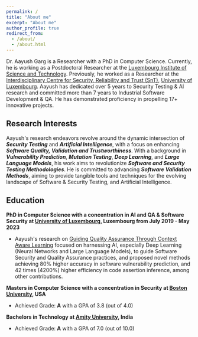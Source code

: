 ```yaml
---
permalink: /
title: "About me"
excerpt: "About me"
author_profile: true
redirect_from: 
  - /about/
  - /about.html
---
```


Dr. Aayush Garg is a Researcher with a PhD in Computer Science. Currently, he is working as a Postdoctoral Researcher at the [Luxembourg Institute of Science and Technology](https://www.list.lu). Previously, he worked as a Researcher at the [Interdisciplinary Centre for Security, Reliability and Trust (SnT)](https://www.uni.lu/snt), [University of Luxembourg](https://www.uni.lu). Aayush has dedicated over 5 years to Security Testing & AI research and committed more than 7 years to Industrial Software Development & QA. He has demonstrated proficiency in propelling 17+ innovative projects.


Research Interests
-
Aayush's research endeavors revolve around the dynamic intersection of **_Security Testing_** and **_Artificial Intelligence_**, with a focus on enhancing **_Software Quality, Validation and Trustworthiness_**. With a background in **_Vulnerability Prediction_**, **_Mutation Testing_**, **_Deep Learning_**, and **_Large Language Models_**, his work aims to revolutionize **_Software and Security Testing Methodologies_**. He is committed to advancing **_Software Validation Methods_**, aiming to provide tangible tools and techniques for the evolving landscape of Software & Security Testing, and Artificial Intelligence.

Education
-
**PhD in Computer Science with a concentration in AI and QA & Software Security at [University of Luxembourg](https://www.uni.lu/), Luxembourg from July 2019 - May 2023**

- Aayush's research on [Guiding Quality Assurance Through Context Aware Learning](https://hdl.handle.net/10993/55042) focused on harnessing AI, especially Deep Learning (Neural Networks and Large Language Models), to guide Software Security and Quality Assurance practices, and proposed novel methods achieving 80% higher accuracy in software vulnerability prediction, and 42 times (4200%) higher efficiency in code assertion inference, among other contributions.

**Masters in Computer Science with a concentration in Security at [Boston University](https://www.bu.edu), USA**

- Achieved Grade: **A** with a GPA of 3.8 (out of 4.0)

**Bachelors in Technology at [Amity University](https://www.amity.edu), India**

- Achieved Grade: **A** with a GPA of 7.0 (out of 10.0)
